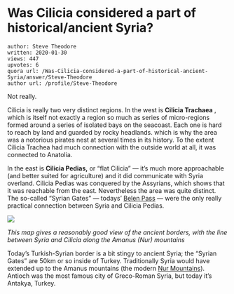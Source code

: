 # Was Cilicia considered a part of historical/ancient Syria?

	author: Steve Theodore
	written: 2020-01-30
	views: 447
	upvotes: 6
	quora url: /Was-Cilicia-considered-a-part-of-historical-ancient-Syria/answer/Steve-Theodore
	author url: /profile/Steve-Theodore


Not really.

Cilicia is really two very distinct regions. In the west is __Cilicia Trachaea__ , which is itself not exactly a region so much as series of micro-regions formed around a series of isolated bays on the seacoast. Each one is hard to reach by land and guarded by rocky headlands. which is why the area was a notorious pirates nest at several times in its history. To the extent Cilicia Trachea had much connection with the outside world at all, it was connected to Anatolia.

In the east is __Cilicia Pedias,__ or “flat Cilicia” — it’s much more approachable (and better suited for agriculture) and it did communicate with Syria overland. Cilicia Pedias was conquered by the Assyrians, which shows that it was reachable from the east. Nevertheless the area was quite distinct. The so-called “Syrian Gates” — todays’ [Belen Pass](https://www.livius.org/pictures/turkey/amanus/belen-pass/) — were the only really practical connection between Syria and Cilicia Pedias.

![](https://qph.fs.quoracdn.net/main-qimg-93ee740304b172311daf5bb9d691ba6c)

_This map gives a reasonably good view of the ancient borders, with the line between Syria and Cilicia along the Amanus (Nur) mountains_ 

Today’s Turkish-Syrian border is a bit stingy to ancient Syria; the “Syrian Gates” are 50km or so inside of Turkey. Traditionally Syria would have extended up to the Amanus mountains (the modern [Nur Mountains](https://en.wikipedia.org/wiki/Nur_Mountains)). Antioch was the most famous city of Greco-Roman Syria, but today it’s Antakya, Turkey.

